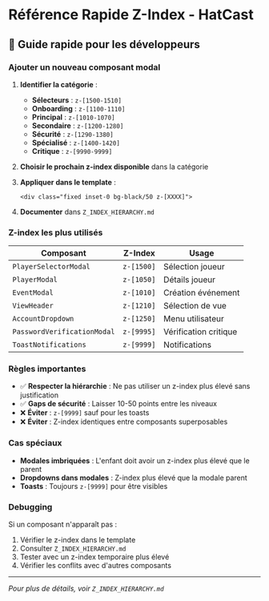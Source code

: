 # Référence Rapide Z-Index - HatCast

## 🚀 Guide rapide pour les développeurs

### Ajouter un nouveau composant modal

1. **Identifier la catégorie** :
   - **Sélecteurs** : `z-[1500-1510]`
   - **Onboarding** : `z-[1100-1110]`
   - **Principal** : `z-[1010-1070]`
   - **Secondaire** : `z-[1200-1280]`
   - **Sécurité** : `z-[1290-1380]`
   - **Spécialisé** : `z-[1400-1420]`
   - **Critique** : `z-[9990-9999]`

2. **Choisir le prochain z-index disponible** dans la catégorie

3. **Appliquer dans le template** :
   ```vue
   <div class="fixed inset-0 bg-black/50 z-[XXXX]">
   ```

4. **Documenter** dans `Z_INDEX_HIERARCHY.md`

### Z-index les plus utilisés

| Composant | Z-Index | Usage |
|-----------|---------|-------|
| `PlayerSelectorModal` | `z-[1500]` | Sélection joueur |
| `PlayerModal` | `z-[1050]` | Détails joueur |
| `EventModal` | `z-[1010]` | Création événement |
| `ViewHeader` | `z-[1210]` | Sélection de vue |
| `AccountDropdown` | `z-[1250]` | Menu utilisateur |
| `PasswordVerificationModal` | `z-[9995]` | Vérification critique |
| `ToastNotifications` | `z-[9999]` | Notifications |

### Règles importantes

- ✅ **Respecter la hiérarchie** : Ne pas utiliser un z-index plus élevé sans justification
- ✅ **Gaps de sécurité** : Laisser 10-50 points entre les niveaux
- ❌ **Éviter** : `z-[9999]` sauf pour les toasts
- ❌ **Éviter** : Z-index identiques entre composants superposables

### Cas spéciaux

- **Modales imbriquées** : L'enfant doit avoir un z-index plus élevé que le parent
- **Dropdowns dans modales** : Z-index plus élevé que la modale parent
- **Toasts** : Toujours `z-[9999]` pour être visibles

### Debugging

Si un composant n'apparaît pas :
1. Vérifier le z-index dans le template
2. Consulter `Z_INDEX_HIERARCHY.md`
3. Tester avec un z-index temporaire plus élevé
4. Vérifier les conflits avec d'autres composants

---

*Pour plus de détails, voir `Z_INDEX_HIERARCHY.md`*
